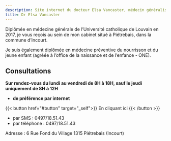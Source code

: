 ```yaml
---
description: Site internet du docteur Elsa Vancaster, médecin généraliste à Incourt (Piétrebais)
title: Dr Elsa Vancaster
---
```


Diplômée en médecine générale de l’Université catholique de Louvain en 2017, je vous reçois au sein de mon cabinet situé à Piétrebais, dans la commune d’Incourt.

Je suis également diplômée en médecine préventive du nourrisson et du jeune enfant (agréée à l’office de la naissance et de l’enfance - ONE).

## Consultations

**Sur rendez-vous du lundi au vendredi de 8H à 18H, sauf le jeudi uniquement de 8H à 12H**

- **de préférence par internet**

{{< button href="#button" target="_self">}}
En cliquant ici
{{< /button >}}

- par SMS : 0497/18.51.43
- par téléphone : 0497/18.51.43

Adresse : 6 Rue Fond du Village 1315 Piétrebais (Incourt)